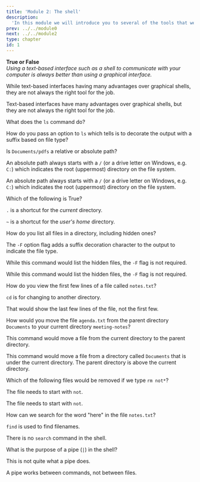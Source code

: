 ```yaml
---
title: 'Module 2: The shell'
description:
  'In this module we will introduce you to several of the tools that we will be using in this course, as well as to computing in general.'
prev: ../../module0
next: ../../module2
type: chapter
id: 1
---
```


<exercise id="0" title="Module Learning Outcomes"  type="slides, video">
<slides source="module2/module2_00" shot="0" start="3:42" end="4:35"> </slides>
</exercise>

<exercise id="1" title="Introduction to the shell" type="slides,video">
<slides source="module2/module2_01" shot="1" start="0:003" end="05:31"> </slides>
</exercise>

<exercise id="2" title="Test Your Knowledge">

**True or False**       
*Using a text-based interface such as a shell to communicate with your computer is always better than using a graphical interface.*

<choice id="1" >
<opt text="True">

While text-based interfaces having many advantages over graphical shells, they are not always the right tool for the job.

</opt>

<opt text="False" correct="true">

Text-based interfaces have many advantages over graphical shells, but they are not always the right tool for the job.

</opt>

</choice>

What does the `ls` command do?

<choice id="2" >
<opt text="Lists the name of the current working directory">

</opt>

<opt text="Lists the content of the current working directory" correct="true">

</opt>

<opt text="Lists your username">

</opt>

</choice>

How do you pass an option to <code>ls</code> which tells is to decorate the output with a suffix based on file type?

<choice id="3" >
<opt text="<code>ls -f</code>">

</opt>

<opt text="<code>ls --f</code>">

</opt>

<opt text="<code>ls -F</code>"  correct="true">

</opt>

<opt text="<code>ls --F</code>">

</opt>

</choice>

</exercise>

<exercise id="3" title="Navigating the file system" type="slides,video">
<slides source="module2/module2_03" shot="1" start="5:4008" end="26:2200"> </slides>
</exercise>

<exercise id="4" title="Test Your Knowledge">

Is `Documents/pdfs` a relative or absolute path?

<choice id="1" >
<opt text="Absolute">

An absolute path always starts with a `/` (or a drive letter on Windows, e.g. `C:`) which indicates the root (uppermost) directory on the file system.

</opt>

<opt text="Relative" correct="true">

An absolute path always starts with a `/` (or a drive letter on Windows, e.g. `C:`) which indicates the root (uppermost) directory on the file system.

</opt>

</choice>

Which of the following is True?

<choice id="2" >
<opt text="<code>.</code> is a shortcut for the parent directory.">

`.` is a shortcut for the *current* directory.

</opt>

<opt text="<code>..</code> is a shortcut for the parent directory." correct="true">

</opt>

<opt text="<code>~</code> is a shortcut for the parent directory.">

`~` is a shortcut for the *user's home* directory.

</opt>

</choice>

How do you list all files in a directory, including hidden ones?

<choice id="3" >
<opt text="<code>ls -F</code>">

The <code>-F</code> option flag adds a suffix decoration character to the output to indicate the file type.

</opt>

<opt text="<code>ls -Fa </code>">

While this command would list the hidden files, the <code>-F</code> flag is not required.

</opt>

<opt text="<code>ls -F -a">

While this command would list the hidden files, the <code>-F</code> flag is not required.

</opt>

<opt text="<code>ls -a" correct="true">

</opt>

</choice>

</exercise>

<exercise id="5" title="Moving, copying, and deleting files" type="slides,video">
<slides source="module2/module2_05" shot="1" start="26:3200" end="40:07"></slides>
</exercise>

<exercise id="6" title="Test Your Knowledge">

How do you view the first few lines of a file called `notes.txt`?

<choice id="1">
<opt text="<code>cd notes.txt</code>">

<code>cd</code> is for changing to another directory.

</opt>

<opt text="<code>head notes.txt</code>" correct="true">

</opt>

<opt text="<code>tail notes.txt</code>">

That would show the last few lines of the file, not the first few.

</opt>

</choice>

How would you move the file `agenda.txt` from the parent directory `Documents` to your current directory `meeting-notes`?

<choice id="2">
<opt text="<code>mv ./agenda.txt ..</code>">

This command would move a file from the current directory to the parent directory.

</opt>

<opt text="<code>mv ../agenda.txt .</code>" correct="true">

</opt>

<opt text="<code>mv Documents/agenda.txt .</code>">

This command would move a file from a directory called `Documents` that is under the current directory. The parent directory is above the current directory.

</opt>

</choice>

Which of the following files would be removed if we type `rm not*`?

<choice id="3">
<opt text="<code>no.txt</code>">

The file needs to start with `not`.

</opt>

<opt text="<code>notes.txt</code>" correct="true">

</opt>

<opt text="<code>my-note.txt</code>">

The file needs to start with `not`.

</opt>

</choice>

</exercise>

<exercise id="7" title="Intermediate shell topics" type="slides,video">
<slides source="module2/module2_07" shot="1" start="26:3200" end="40:07"></slides>
</exercise>

<exercise id="8" title="Test Your Knowledge">

How can we search for the word "here" in the file `notes.txt`?

<choice id="1">
<opt text="<code>find 'here' notes.txt</code>">

`find` is used to find filenames.

</opt>

<opt text='<code>grep "here" notes.txt</code>' correct="true">

</opt>

<opt text='<code>search "here" notes.txt</code>'>

There is no `search` command in the shell.

</opt>

</choice>

What is the purpose of a pipe (`|`) in the shell?

<choice id="2">
<opt text="A pipe allow you to save multiple commands and then execute them all at once">

This is not quite what a pipe does.

</opt>


<opt text='A pipe sends the output from one command to any file you want'>

A pipe works between commands, not between files.

</opt>

<opt text='A pipe send the output from one command to another command' correct="true">

</opt>

</choice>

</exercise>

<exercise id="9" title="What Did We Just Learn?" type="slides, video">
<slides source="module2/module2_end" shot="0" start="04:37" end="05:35">
</slides>
</exercise>

